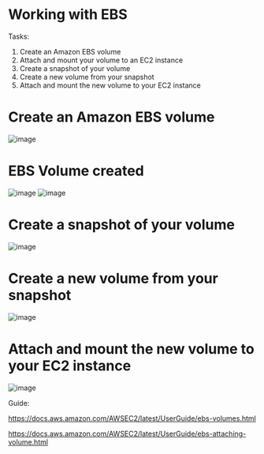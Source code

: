 #  Working with EBS

Tasks:
1. Create an Amazon EBS volume
2. Attach and mount your volume to an EC2 instance
3. Create a snapshot of your volume
4. Create a new volume from your snapshot
5. Attach and mount the new volume to your EC2 instance

# Create an Amazon EBS volume
![image](https://user-images.githubusercontent.com/94347897/169405382-e3f5be69-b42d-4b7a-bb1f-a76e9f1e5da8.png)

# EBS Volume created
![image](https://user-images.githubusercontent.com/94347897/169406666-6301c203-c937-4c34-9061-541cc1559537.png)
![image](https://user-images.githubusercontent.com/94347897/169406733-170484d8-6bc3-483c-8817-aaa8f3fcbf8d.png)


# Create a snapshot of your volume
![image](https://user-images.githubusercontent.com/94347897/169407640-367d5c11-06fe-4880-86ae-e7800bd97106.png)




# Create a new volume from your snapshot
![image](https://user-images.githubusercontent.com/94347897/169408865-fcd53e9c-2f7e-4202-86d9-7effcdec7969.png)

# Attach and mount the new volume to your EC2 instance
![image](https://user-images.githubusercontent.com/94347897/169410790-6f0d8e73-dee7-48d1-838a-d9932af751c6.png)


Guide:

https://docs.aws.amazon.com/AWSEC2/latest/UserGuide/ebs-volumes.html

https://docs.aws.amazon.com/AWSEC2/latest/UserGuide/ebs-attaching-volume.html
